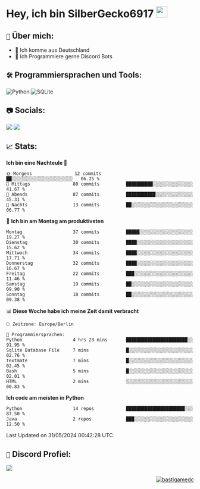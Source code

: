 # Hey, ich bin SilberGecko6917 <img src="https://raw.githubusercontent.com/MartinHeinz/MartinHeinz/master/wave.gif" width="30px">

## `📌` Über mich:
- 📍 Ich komme aus Deutschland
- 📝 Ich Programmiere gerne Discord Bots

## `🛠️` Programmiersprachen und Tools:
![Python](https://img.shields.io/badge/python-3670A0?style=for-the-badge&logo=python&logoColor=ffdd54)
![SQLite](https://img.shields.io/badge/sqlite-%2307405e.svg?style=for-the-badge&logo=sqlite&logoColor=white)


## `📷` Socials:  
[![](https://img.shields.io/youtube/channel/subscribers/UCf83BJ6BdAFoU1zViGFuWlg?style=for-the-badge&logo=youtube&label=YouTube&color=red)](https://youtube.com/@gecko_tv) [![](https://img.shields.io/twitch/status/silbergecko_tv?style=for-the-badge&logo=twitch&logoColor=white&color=purple)](https://twitch.tv/silbergecko_tv)


## `📈` Stats:
<!--START_SECTION:waka-->
**Ich bin eine Nachteule 🦉** 

```text
🌞 Morgens                12 commits          ██░░░░░░░░░░░░░░░░░░░░░░░   06.25 % 
🌆 Mittags                80 commits          ██████████░░░░░░░░░░░░░░░   41.67 % 
🌃 Abends                 87 commits          ███████████░░░░░░░░░░░░░░   45.31 % 
🌙 Nachts                 13 commits          ██░░░░░░░░░░░░░░░░░░░░░░░   06.77 % 
```
📅 **Ich bin am Montag am produktivsten** 

```text
Montag                   37 commits          █████░░░░░░░░░░░░░░░░░░░░   19.27 % 
Dienstag                 30 commits          ████░░░░░░░░░░░░░░░░░░░░░   15.62 % 
Mittwoch                 34 commits          ████░░░░░░░░░░░░░░░░░░░░░   17.71 % 
Donnerstag               32 commits          ████░░░░░░░░░░░░░░░░░░░░░   16.67 % 
Freitag                  22 commits          ███░░░░░░░░░░░░░░░░░░░░░░   11.46 % 
Samstag                  19 commits          ██░░░░░░░░░░░░░░░░░░░░░░░   09.90 % 
Sonntag                  18 commits          ██░░░░░░░░░░░░░░░░░░░░░░░   09.38 % 
```


📊 **Diese Woche habe ich meine Zeit damit verbracht** 

```text
🕑︎ Zeitzone: Europe/Berlin

💬 Programmiersprachen: 
Python                   4 hrs 23 mins       ███████████████████████░░   91.95 % 
Sqlite Database File     7 mins              █░░░░░░░░░░░░░░░░░░░░░░░░   02.76 % 
textmate                 7 mins              █░░░░░░░░░░░░░░░░░░░░░░░░   02.45 % 
Bash                     5 mins              █░░░░░░░░░░░░░░░░░░░░░░░░   02.01 % 
HTML                     2 mins              ░░░░░░░░░░░░░░░░░░░░░░░░░   00.83 % 
```

**Ich code am meisten in Python** 

```text
Python                   14 repos            ██████████████████████░░░   87.50 % 
Java                     2 repos             ███░░░░░░░░░░░░░░░░░░░░░░   12.50 % 
```




 Last Updated on 31/05/2024 00:42:28 UTC
<!--END_SECTION:waka-->

## `🔎` Discord Profiel:
<a href="https://discord.com/users/753974250968186901"><img src="https://lanyard.cnrad.dev/api/753974250968186901"><p/>

<p align="right">
  <img align="center" src="https://komarev.com/ghpvc/?username=SilberGecko6917&label=Profile%20views&color=0e75b6&style=flat" alt="bastigamedc"/>
</p>
